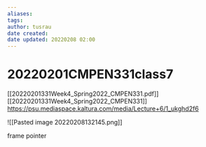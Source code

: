 ```yaml
---
aliases: 
tags:
author: tusrau
date created: 
date updated: 20220208 02:00
---
```


# 20220201CMPEN331class7
[[20220201331Week4_Spring2022_CMPEN331.pdf]]
[[20220201331Week4_Spring2022_CMPEN331]]
https://psu.mediaspace.kaltura.com/media/Lecture+6/1_ukghd2f6

![[Pasted image 20220208132145.png]]
 
 frame pointer
 